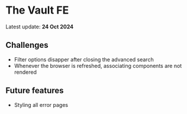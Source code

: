 # The Vault FE

Latest update: **24 Oct 2024**

## Challenges

- Filter options disapper after closing the advanced search
- Whenever the browser is refreshed, associating components are not rendered

## Future features

- Styling all error pages
